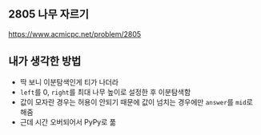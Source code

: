 ## 2805 나무 자르기

<https://www.acmicpc.net/problem/2805>

## 내가 생각한 방법

- 딱 보니 이분탐색인게 티가 나더라
- `left`를 0, `right`를 최대 나무 높이로 설정한 후 이분탐색함
- 값이 모자란 경우는 허용이 안되기 때문에 값이 넘치는 경우에만 `answer`를 `mid`로 해줌
- 근데 시간 오버되어서 PyPy로 풂
